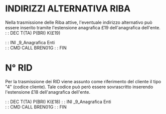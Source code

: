 # INDIRIZZI ALTERNATIVA RIBA
Nella trasmissione delle Riba attive, l'eventuale indirizzo alternativo può essere inserito tramite l'estensione anagrafica £19 dell'anagrafica dell'ente.
 :  : DEC T(TA) P(BRI) K(£19)

 :  : INI _9_Anagrafica Enti      
 :  : CMD CALL BREN01G
 :  : FIN

# N° RID
Per la trasmissione dei RID viene assunto come riferimento del cliente il tipo "4" (codice cliente). Tale codice può però essere sovrascritto inserendo l'estensione £18 dell'anagrafica  dell'ente.

 :  : DEC T(TA) P(BRI) K(£18)
 :  : INI _9_Anagrafica Enti      
 :  : CMD CALL BREN01G
 :  : FIN
